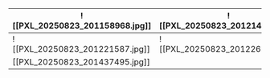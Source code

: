 
| ![[PXL_20250823_201158968.jpg]] | ![[PXL_20250823_201214443.jpg]] |
| ------------------------------- | ------------------------------- |
| ![[PXL_20250823_201221587.jpg]] | ![[PXL_20250823_201226379.jpg]] |
| [[PXL_20250823_201437495.jpg]]  |                                 |
